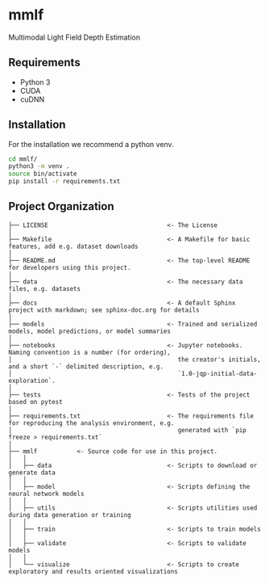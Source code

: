 # mmlf

Multimodal Light Field Depth Estimation

## Requirements
* Python 3
* CUDA
* cuDNN


## Installation
For the installation we recommend a python venv.
```sh
cd mmlf/
python3 -m venv .
source bin/activate
pip install -r requirements.txt
```

## Project Organization

    ├── LICENSE                                 <- The License
    │
    ├── Makefile                                <- A Makefile for basic features, add e.g. dataset downloads
    │
    ├── README.md                               <- The top-level README for developers using this project.
    │
    ├── data                                    <- The necessary data files, e.g. datasets
    │
    ├── docs                                    <- A default Sphinx project with markdown; see sphinx-doc.org for details
    │
    ├── models                                  <- Trained and serialized models, model predictions, or model summaries
    │
    ├── notebooks                               <- Jupyter notebooks. Naming convention is a number (for ordering),
    │                                              the creator's initials, and a short `-` delimited description, e.g.
    │                                              `1.0-jqp-initial-data-exploration`.
    │
    ├── tests                                   <- Tests of the project based on pytest
    │
    ├── requirements.txt                        <- The requirements file for reproducing the analysis environment, e.g.
    │                                              generated with `pip freeze > requirements.txt`
    │
    ├── mmlf           <- Source code for use in this project.
    │   │
    │   ├── data                                <- Scripts to download or generate data
    │   │
    │   ├── model                               <- Scripts defining the neural network models
    │   │
    │   ├── utils                               <- Scripts utilities used during data generation or training
    │   │
    │   ├── train                               <- Scripts to train models
    │   │
    │   ├── validate                            <- Scripts to validate models
    │   │
    │   └── visualize                           <- Scripts to create exploratory and results oriented visualizations
